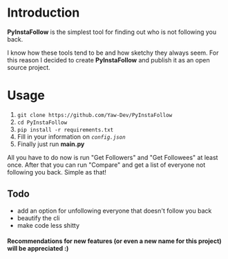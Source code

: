 # Introduction
**PyInstaFollow** is the simplest tool for finding out who is not following you back.

I know how these tools tend to be and how sketchy they always seem. For this reason I decided to create **PyInstaFollow** and publish it as an open source project.

# Usage
1. `git clone https://github.com/Yaw-Dev/PyInstaFollow`
2. `cd PyInstaFollow`
3. `pip install -r requirements.txt`
4. Fill in your information on *`config.json`*
4. Finally just run **main.py**

All you have to do now is run "Get Followers" and "Get Followees" at least once. After that you can run "Compare" and get a list of everyone not following you back. Simple as that!

## Todo
- add an option for unfollowing everyone that doesn't follow you back
- beautify the cli
- make code less shitty

#### Recommendations for new features (or even a new name for this project) will be appreciated :)